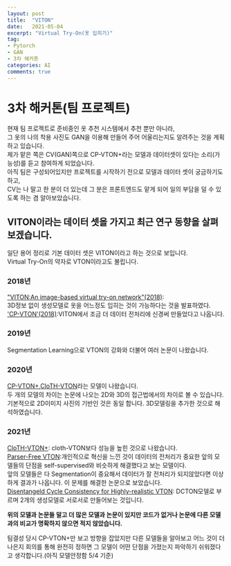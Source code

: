 ```yaml
---
layout: post
title:  "VITON"
date:   2021-05-04
excerpt: "Virtual Try-On(옷 입히기)"
tag:
- Pytorch
- GAN
- 3차 해커톤
categories: AI
comments: true
---
```

# 3차 해커톤(팀 프로젝트)
현재 팀 프로젝트로 준비중인 옷 추천 시스템에서 추천 뿐만 아니라,  
그 옷의 나의 착용 사진도 GAN을 이용해 만들어 주어 어울리는지도 알려주는 것을 계획하고 있습니다.  
제가 맡은 쪽은 CV(GAN)쪽으로 CP-VTON+라는 모델과 데이터셋이 있다는 소리(가능성)를 듣고 참여하게 되었습니다.  
아직 팀은 구성되어있지만 프로젝트를 시작하기 전으로 모델과 데이터 셋이 궁금하기도 하고,  
CV는 나 말고 한 분이 더 있는데 그 분은 프론트엔드도 맡게 되어 일의 부담을 덜 수 있도록 하는 겸 알아보았습니다.  

## VITON이라는 데이터 셋을 가지고 최근 연구 동향을 살펴 보겠습니다.  
일단 용어 정리로 기본 데이터 셋은 VITON이라고 하는 것으로 보입니다.  
Virtual Try-On의 약자로 VTON이라고도 불립니다.  
### 2018년   
["VITON:An image-based virtual try-on network"(2018)](https://arxiv.org/pdf/1711.08447.pdf):  
3D정보 없이 생성모델로 옷을 어느정도 입히는 것이 가능하다는 것을 발표하였다.  
['CP-VTON'(2018)](https://github.com/sergeywong/cp-vton):VITON에서 조금 더 데이터 전처리에 신경써 만들었다고 나옵니다.  
### 2019년  
Segmentation Learning으로 VTON의 강화와 더불어 여러 논문이 나왔습니다.  
### 2020년  
[CP-VTON+](https://minar09.github.io/cpvtonplus/),[CloTH-VTON](https://openaccess.thecvf.com/content/ACCV2020/papers/Minar_CloTH-VTON_Clothing_Three-dimensional_reconstruction_for_Hybrid_image-based_Virtual_Try-ON_ACCV_2020_paper.pdf)라는 모델이 나왔습니다.  
두 개의 모델의 차이는 논문에 나오는 2D와 3D의 접근법에서의 차이로 볼 수 있습니다.  
기본적으로 2D이미지 사진의 기반인 것은 동일 합니다. 3D모델링을 추가한 것으로 해석하였습니다.  
### 2021년  
[CloTH-VTON+](https://ieeexplore.ieee.org/stamp/stamp.jsp?tp=&arnumber=9354778): cloth-VTON보다 성능을 높힌 것으로 나왔습니다.  
[Parser-Free VTON](https://arxiv.org/pdf/2103.04559.pdf):개인적으로 혁신을 느낀 것이 데이터의 전처리가 중요한 앞의 모델들의 단점을 self-supervised와 비슷하게 해결했다고 보는 모델이다.  
앞의 모델들은 다 Segmentation이 중요해서 데이터가 잘 전처리가 되지않았다면 이상하게 결과가 나옵니다. 이 문제를 해결한 논문으로 보았습니다.  
[Disentangeld Cycle Consistency for Highly-realistic VTON](https://arxiv.org/pdf/2103.09479.pdf): DCTON모델로 부르며 2개의 생성모델로 서로서로 만들어보는 것입니다.   
 
**위의 모델과 논문들 말고 더 많은 모델과 논문이 있지만 코드가 없거나 논문에 다른 모델과의 비교가 명확하지 않으면 적지 않았습니다.**  

팀결성 당시 CP-VTON+만 보고 방향을 잡았지만 다른 모델들을 알아보고 어느 것이 더 나은지 회의를 통해 완전히 정하면 그 모델이 어떤 단점을 가졌는지 파악하기 쉬워졌다고 생각합니다.(아직 모델안정함 5/4 기준) 